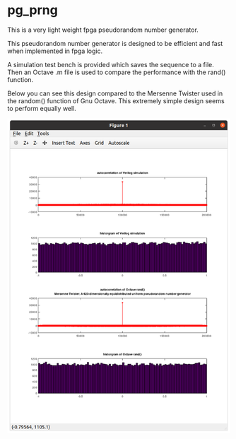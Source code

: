 # pg_prng
This is a very light weight fpga pseudorandom number generator.

This pseudorandom number generator is designed to be efficient and fast when implemented in fpga logic.

A simulation test bench is provided which saves the sequence to a file.  Then an Octave .m file is used to compare the performance with the rand() function.

Below you can see this design compared to the Mersenne Twister used in the random() function of Gnu Octave. This extremely simple design seems to perform equally well.

![plot](./prng_plot.png)

